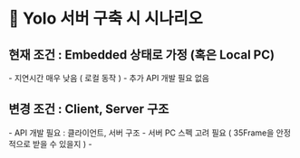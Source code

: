<h1> 📌 Yolo 서버 구축 시 시나리오 </h1>



<h2> 현재 조건 : Embedded 상태로 가정 (혹은 Local PC) </h2>
- 지연시간 매우 낮음 ( 로컬 동작 )
- 추가 API 개발 필요 없음


<h2> 변경 조건 : Client, Server 구조 </h2>
- API 개발 필요 : 클라이언트, 서버 구조
- 서버 PC 스펙 고려 필요 ( 35Frame을 안정적으로 받을 수 있을지 )
- 
